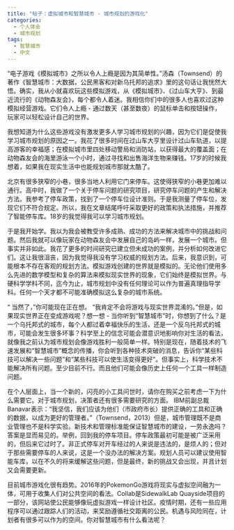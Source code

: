 ```yaml
---
title: "帖子：虚拟城市和智慧城市 - 城市规划的游戏化"
categories:
  - 个人体会
  - 城市规划
tags:
  - 智慧城市
  - 中文
---
```


“电子游戏《模拟城市》之所以令人上瘾是因为其简单性。”汤森（Townsend）的著作《智慧城市：大数据，公民黑客和对新乌托邦的追求》里的这句话让我恍然大悟。确实，我从小就喜欢玩这些模拟游戏，从《模拟城市》、《过山车大亨》、到最近流行的《动物森友会》，每个都令人着迷。我相信你们中的很多人也喜欢过这种模拟经营游戏。它们令人上瘾 - 通过数天（甚至数夜）的鼠标单击和按钮操作，玩家可以轻松设计自己的世界。

 

我想知道为什么这些游戏没有激发更多人学习城市规划的兴趣，因为它们是促使我学习城市规划的原因之一。我花了很多时间在过山车大亨里设计过山车轨道，以提高游客的幸福感；在模拟城市里四处移动警局和消防站，以获得最大的覆盖面；在动物森友会的海里游泳一个小时，通过寻找和出售海洋生物来赚钱。17岁的时候我想着，如果我在现实生活中也能规划城市那就太酷了。

 

北京有很多狭窄的小巷，很多当地人利用它门来停车。这使得狭窄的小巷更加难以通行。高中时，我做了一个关于停车问题的研究项目，研究停车问题的产生和解决方法。我参考了停车政策，找到了一个停车位设计准则。于是我测量了停车位，发现它们不符合规定。所以，我在文章结尾呼吁采取更好的政策和执法措施，并推荐了智能停车库。18岁的我觉得我可以学习城市规划。

 

于是我开始学。我以为我会被教受许多成熟、成功的方法来解决城市中的挑战和问题。然后我就可以像玩家在动物森友会中发展自己的岛屿一样，发展一个城市。但事实并非如此。我花了更多的时间研究已建立但未成功的案例，并分析如何改进它们。这让我很沮丧，因为我觉得我没有学习权威的规划方法。后来，我意识到，可能根本不存在客观的规划方法。模拟游戏创建的世界就是模拟的。无论他们使用多么先进的数学模型和复杂的算法来模拟现实世界的现象，它们始终是模拟世界。与硬科学学科不同，迄今为止，城市规划中没有任何理论可以作为普遍真理指导学科。任何一个天才都不可能准确模拟这么复杂的城市系统。

 

“ 当然了，”你可能现在正在想。 “我肯定不会将游戏与现实世界混淆的。”但是，如果现实世界正在变成游戏呢？想一想 - 当你听到“智慧城市”时，你想到了什么？是一个乌托邦式的城市，每个人都过着幸福快乐的生活，还是一个反乌托邦式的城市，可能会发生很多坏事？科学至上的信念可能会潜意识地影响你对生活的看法，就像我之前认为城市规划会像游戏胜利一般简单一样。特别是现在，随着技术的飞速发展和“智慧城市”概念的传播，你会听到各种技术突破的消息，告诉你“某些科技可以解决一些问题”和“某些科技可以使生活变得更好”。但事实上，科学技术不能解决所有问题。至少目前不行。而且他们可能会像历史上任何一个工具一样制造问题。

 

在个人层面上，当一个新的，闪亮的小工具问世时，请你在购买之前考虑一下为什么需要它。对于城市规划，决策者还有很多需要研究的方面。 IBM前副总裁Banavar表示：“我坚信，我们应该为他们（市政府市长）提供正确的工具和正确的数据，以成为更好的管理者。”（Townsend，2013）但是，城市管理既不是商业管理也不是科学实验。新技术和管理标准能保证智慧城市的建设，一劳永逸吗？答案是显而易见的。举例，回到我的停车项目。停车政策最初可能是被广泛采用的，但后来它过时了。非正式停车对开车经过的人来说是违法的，是烦人的；但对于那些需要停车的人来说，这是一个没办法的解决方案。规划人员可以建议使用智能车库，以在不久的将来缓解这些问题，但是最终，新的挑战又会出现，并且计划又会需要更新。

 

目前城市游戏化很有趋势。2016年的PokemonGo游戏将现实与虚拟空间融为一体，可用于收集人们对公共空间的看法。Collab是SidewalkLab Quayside项目的一部分，该网站使公民能够像玩虚拟游戏一样设计社区。疫情时期，还有一些应用程序可以通过跟踪人们的活动，来奖励遵循社交距离的公民。机遇与风险同在，计划者有很多可以作为的空间。你对智慧城市有什么看法呢？